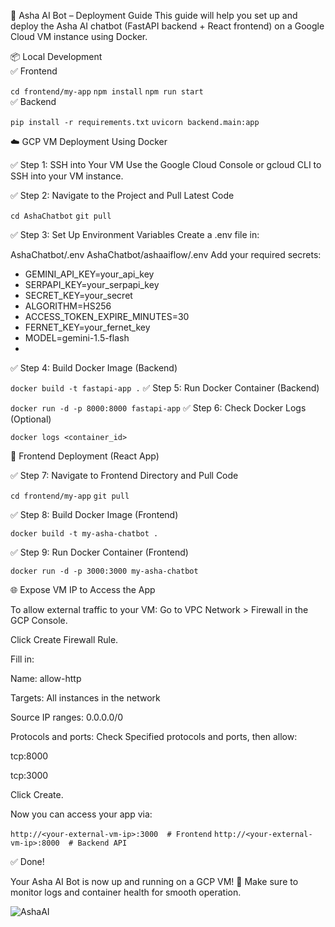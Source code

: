 🚀 Asha AI Bot – Deployment Guide
This guide will help you set up and deploy the Asha AI chatbot (FastAPI backend + React frontend) on a Google Cloud VM instance using Docker.

📦 Local Development   
✅ Frontend

`cd frontend/my-app`
`npm install`
`npm run start`  
✅ Backend

`pip install -r requirements.txt`
`uvicorn backend.main:app`

☁️ GCP VM Deployment Using Docker  

✅ Step 1: SSH into Your VM
Use the Google Cloud Console or gcloud CLI to SSH into your VM instance.

✅ Step 2: Navigate to the Project and Pull Latest Code

`cd AshaChatbot`
`git pull`  

✅ Step 3: Set Up Environment Variables
Create a .env file in:

AshaChatbot/.env
AshaChatbot/ashaaiflow/.env
Add your required secrets:
- GEMINI_API_KEY=your_api_key  
- SERPAPI_KEY=your_serpapi_key  
- SECRET_KEY=your_secret  
- ALGORITHM=HS256  
- ACCESS_TOKEN_EXPIRE_MINUTES=30  
- FERNET_KEY=your_fernet_key  
- MODEL=gemini-1.5-flash
- 
✅ Step 4: Build Docker Image (Backend)

`docker build -t fastapi-app .`
✅ Step 5: Run Docker Container (Backend)

`docker run -d -p 8000:8000 fastapi-app`
✅ Step 6: Check Docker Logs (Optional)

`docker logs <container_id>`  

🎨 Frontend Deployment (React App)  

✅ Step 7: Navigate to Frontend Directory and Pull Code

`cd frontend/my-app`
`git pull`  

✅ Step 8: Build Docker Image (Frontend)

`docker build -t my-asha-chatbot .`  

✅ Step 9: Run Docker Container (Frontend)

`docker run -d -p 3000:3000 my-asha-chatbot`  

🌐 Expose VM IP to Access the App  

To allow external traffic to your VM:
Go to VPC Network > Firewall in the GCP Console.

Click Create Firewall Rule.

Fill in:

Name: allow-http

Targets: All instances in the network

Source IP ranges: 0.0.0.0/0

Protocols and ports: Check Specified protocols and ports, then allow:

tcp:8000

tcp:3000

Click Create.

Now you can access your app via:

`http://<your-external-vm-ip>:3000  # Frontend`
`http://<your-external-vm-ip>:8000  # Backend API`  

✅ Done!  

Your Asha AI Bot is now up and running on a GCP VM! 🎉
Make sure to monitor logs and container health for smooth operation.


![AshaAI](https://github.com/user-attachments/assets/87fbb4d3-9b61-47c3-9a44-79e35deab183)
